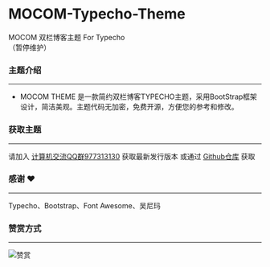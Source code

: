 # MOCOM-Typecho-Theme
MOCOM 双栏博客主题 For Typecho    
（暂停维护）

### 主题介绍
----------
 - MOCOM THEME 是一款简约双栏博客TYPECHO主题，采用BootStrap框架设计，简洁美观。主题代码无加密，免费开源，方便您的参考和修改。

### 获取主题
----------
请加入 [计算机交流QQ群977313130][1] 获取最新发行版本
或通过 [Github仓库][2] 获取

### 感谢 ❤
----------
Typecho、Bootstrap、Font Awesome、吴尼玛

### 赞赏方式
----------
![赞赏](https://i.loli.net/2020/04/05/CdJlrByEo5RZh6c.jpg "赞赏")




  [1]: https://shang.qq.com/wpa/qunwpa?idkey=c00634bc84f08d0d1c0758dd7ece6c32c9d1ebc5f7007e4a54cdfac36e0b44d6 
  [2]: https://github.com/GongZhengke/MOCOM-Typecho-Theme/releases
